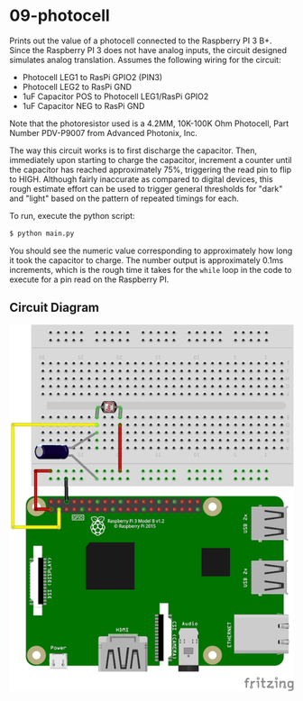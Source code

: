 # 09-photocell

Prints out the value of a photocell connected to the Raspberry PI 3 B+. Since the Raspberry PI
3 does not have analog inputs, the circuit designed simulates analog translation. Assumes the following
wiring for the circuit:

- Photocell LEG1 to RasPi GPIO2 (PIN3)
- Photocell LEG2 to RasPi GND
- 1uF Capacitor POS to Photocell LEG1/RasPi GPIO2
- 1uF Capacitor NEG to RasPi GND

Note that the photoresistor used is a 4.2MM, 10K-100K Ohm Photocell, Part Number PDV-P9007 from
Advanced Photonix, Inc.

The way this circuit works is to first discharge the capacitor. Then, immediately upon starting to charge
the capacitor, increment a counter until the capacitor has reached approximately 75%, triggering the read
pin to flip to HIGH. Although fairly inaccurate as compared to digital devices, this rough estimate effort
can be used to trigger general thresholds for "dark" and "light" based on the pattern of repeated timings
for each.

To run, execute the python script:

```bash
$ python main.py
```

You should see the numeric value corresponding to approximately how long it took the capacitor to charge.
The number output is approximately 0.1ms increments, which is the rough time it takes for the `while`
loop in the code to execute for a pin read on the Raspberry PI.

## Circuit Diagram

![Circuit](img/photocell.png "Circuit")
